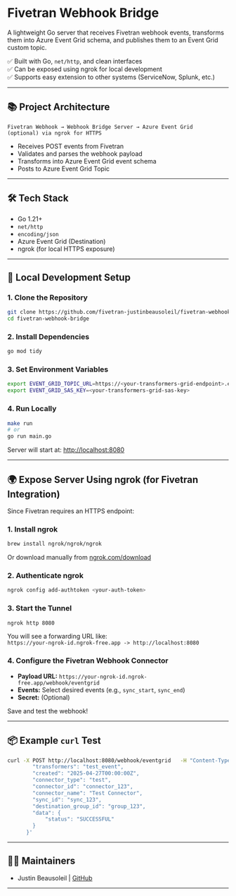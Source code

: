 # Fivetran Webhook Bridge

A lightweight Go server that receives Fivetran webhook events, transforms them into Azure Event Grid schema, and publishes them to an Event Grid custom topic.

✅ Built with Go, `net/http`, and clean interfaces  
✅ Can be exposed using ngrok for local development  
✅ Supports easy extension to other systems (ServiceNow, Splunk, etc.)

---

## 📚 Project Architecture

```text
Fivetran Webhook → Webhook Bridge Server → Azure Event Grid
(optional) via ngrok for HTTPS
```

- Receives POST events from Fivetran
- Validates and parses the webhook payload
- Transforms into Azure Event Grid event schema
- Posts to Azure Event Grid Topic

---

## 🛠 Tech Stack

- Go 1.21+
- `net/http`
- `encoding/json`
- Azure Event Grid (Destination)
- ngrok (for local HTTPS exposure)

---

## 🚀 Local Development Setup

### 1. Clone the Repository

```bash
git clone https://github.com/fivetran-justinbeausoleil/fivetran-webhook-bridge.git
cd fivetran-webhook-bridge
```

### 2. Install Dependencies

```bash
go mod tidy
```

### 3. Set Environment Variables

```bash
export EVENT_GRID_TOPIC_URL=https://<your-transformers-grid-endpoint>.eventgrid.azure.net/api/events
export EVENT_GRID_SAS_KEY=<your-transformers-grid-sas-key>
```

### 4. Run Locally

```bash
make run
# or
go run main.go
```

Server will start at: [http://localhost:8080](http://localhost:8080)

---

## 🌍 Expose Server Using ngrok (for Fivetran Integration)

Since Fivetran requires an HTTPS endpoint:

### 1. Install ngrok

```bash
brew install ngrok/ngrok/ngrok
```
Or download manually from [ngrok.com/download](https://ngrok.com/download)

### 2. Authenticate ngrok

```bash
ngrok config add-authtoken <your-auth-token>
```

### 3. Start the Tunnel

```bash
ngrok http 8080
```

You will see a forwarding URL like:  
`https://your-ngrok-id.ngrok-free.app -> http://localhost:8080`

### 4. Configure the Fivetran Webhook Connector

- **Payload URL:** `https://your-ngrok-id.ngrok-free.app/webhook/eventgrid`
- **Events:** Select desired events (e.g., `sync_start`, `sync_end`)
- **Secret:** (Optional)

Save and test the webhook!

---

## 📦 Example `curl` Test

```bash
curl -X POST http://localhost:8080/webhook/eventgrid   -H "Content-Type: application/json"   -d '{
        "transformers": "test_event",
        "created": "2025-04-27T00:00:00Z",
        "connector_type": "test",
        "connector_id": "connector_123",
        "connector_name": "Test Connector",
        "sync_id": "sync_123",
        "destination_group_id": "group_123",
        "data": {
            "status": "SUCCESSFUL"
        }
      }'
```

---

## 👨‍💻 Maintainers

- Justin Beausoleil | [GitHub](https://github.com/fivetran-justinbeausoleil)

---
